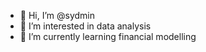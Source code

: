 - 👋 Hi, I’m @sydmin
- 👀 I’m interested in data analysis
- 🌱 I’m currently learning financial modelling

<!---
sydmin/sydmin is a ✨ special ✨ repository because its `README.md` (this file) appears on your GitHub profile.
You can click the Preview link to take a look at your changes.
--->
